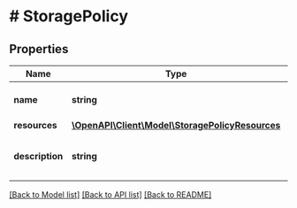 # # StoragePolicy

## Properties

Name | Type | Description | Notes
------------ | ------------- | ------------- | -------------
**name** | **string** | Storage policy name |
**resources** | [**\OpenAPI\Client\Model\StoragePolicyResources**](StoragePolicyResources.md) |  |
**description** | **string** | A description for storage policy | [optional]

[[Back to Model list]](../../README.md#models) [[Back to API list]](../../README.md#endpoints) [[Back to README]](../../README.md)
